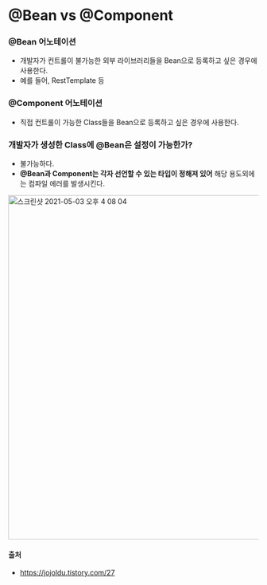 # @Bean vs @Component

### @Bean 어노테이션
- 개발자가 컨트롤이 불가능한 외부 라이브러리들을 Bean으로 등록하고 싶은 경우에 사용한다.
- 예를 들어, RestTemplate 등

### @Component 어노테이션
- 직접 컨트롤이 가능한 Class들을 Bean으로 등록하고 싶은 경우에 사용한다.

### 개발자가 생성한 Class에 @Bean은 설정이 가능한가?
- 불가능하다.
- <b>@Bean과 Component는 각자 선언할 수 있는 타입이 정해져 있어</b> 해당 용도외에는 컴파일 에러를 발생시킨다.<br>

<img width="691" alt="스크린샷 2021-05-03 오후 4 08 04" src="https://user-images.githubusercontent.com/44339530/116849471-c5f90500-ac29-11eb-81b1-3dc430f143cd.png"><br>

#### 출처
- https://jojoldu.tistory.com/27